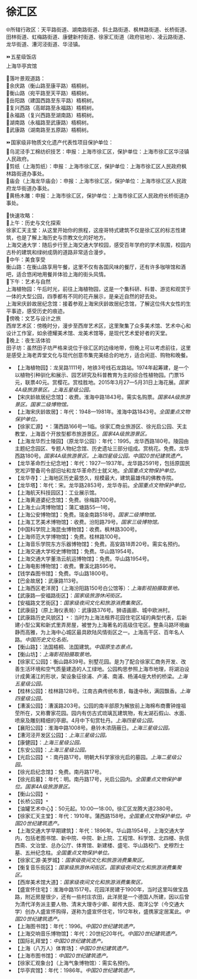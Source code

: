 # 徐汇区  
🌐所辖行政区：天平路街道、湖南路街道、斜土路街道、枫林路街道、长桥街道、田林街道、虹梅路街道、康健新村街道、徐家汇街道（政府驻地）、凌云路街道、龙华街道、漕河泾街道、华泾镇。  

⏩五星级饭店  
上海华亭宾馆  

🧭落叶景观道路：  
🔸余庆路（衡山路至康平路）梧桐树。  
🔸衡山路（宛平路至天平路）梧桐树。  
🔸岳阳路（建国西路至东平路）梧桐树。  
🔸复兴西路（高邮路至永福路）梧桐树。  
🔸永福路（复兴西路至湖南路）梧桐树。  
🔸湖南路（永福路至武康路）梧桐树。  
🔸武康路（湖南路至五原路）梧桐树。  

⏩国家级非物质文化遗产代表性项目保护单位：  
🔸乌泥泾手工棉纺织技艺：申报：上海市徐汇区，保护单位：上海市徐汇区华泾镇人民政府。  
🔸剪纸（上海剪纸）：申报：上海市徐汇区，保护单位：上海市徐汇区人民政府枫林路街道办事处。  
🔸庙会（上海龙华庙会）：申报：上海市徐汇区，保护单位：上海市徐汇区人民政府龙华街道办事处。  
🔸黄杨木雕：申报：上海市徐汇区，保护单位：上海市徐汇区人民政府长桥街道办事处。  

🧭快速攻略：  
🔸上午：历史与文化探索  
徐家汇天主堂：从这里开始你的旅程，这座哥特式建筑不仅是徐汇区的标志性建筑，也是了解上海历史与宗教文化的好地方。  
上海交通大学：随后步行至上海交通大学校园，感受百年学府的学术氛围，校园内古朴的建筑和绿树成荫的道路非常适合漫步。  
🔸中午：美食享受  
衡山路：在衡山路享用午餐，这里不仅有各国风味的餐厅，还有许多咖啡馆和酒吧，适合悠闲地用餐并体验上海的街头风情。  
🔸下午：艺术与自然  
上海植物园：午后时光，前往上海植物园，这是一个集科研、科普、游览和观赏于一体的大型公园，四季都有不同的花卉展示，是亲近自然的好去处。  
上海宋庆龄故居纪念馆：接着参观上海宋庆龄故居纪念馆，了解这位伟大女性的生平事迹，感受历史的痕迹。  
🔸傍晚：文艺与设计之旅  
西岸艺术区：傍晚时分，漫步至西岸艺术区，这里聚集了众多美术馆、艺术中心和设计工作室，如余德耀美术馆、龙美术馆等，是现代艺术爱好者的天堂。  
🔸晚上：夜生活体验  
田子坊：虽然田子坊严格来说位于徐汇区的边缘地带，但晚上可以考虑前往，这里是感受上海老弄堂文化与现代创意市集完美结合的地方，适合闲逛、购物和晚餐。  

* 【上海植物园】：龙吴路1111号，地铁3号线石龙路站。1974年起筹建，是一个以植物引种驯化和展示、园艺研究及科普教育为主的综合性植物园。门票15元，联票40元。赏樱花。赏桂胜地。2015年3月27—5月31日上海花展。*国家4A级旅游景区。上海五星级公园。*  
* 【宋庆龄故居纪念馆】：收费。淮海中路1843号。需实名购票。*国家4A级旅游景区。国家二级博物馆。*  
* 【上海宋庆龄故居】：年代：1948—1981年。淮海中路1843号。*全国重点文物保护单位。*  
* 【徐家汇源】`*`：蒲西路166号—1临。徐家汇商业旅游区、徐光启公园、天主教堂，上海首个开放型都市旅游景区。*国家4A级旅游景区。*  
* 【上海龙华烈士陵园】（原龙华公园）：年代：1995。龙华西路180号。陵园由主题纪念园区、专题人物纪念馆、历史遗址三部分组成。赏桃花。免费。龙华西路180号。*国家4A级旅游景区。上海四星级公园。中国20世纪建筑遗产。*  
* 【龙华革命烈士纪念地】：年代：1927—1937年。龙华路2591号，包括原国民党凇沪警备司令部旧址和龙华革命烈士就义地。*全国重点文物保护单位。*  
* 【龙华寺】：上海地区历史最悠久，规模最大，建筑最雄伟的佛教寺院。  
* 【龙华塔】：年代：宋。龙华路2853号，龙华寺前。*全国重点文物保护单位。*  
* 【上海航天科技园区】：工业展示馆。  
* 【上海黄道婆纪念馆】：免费。徐梅路700号。  
* 【上海土山湾博物馆】：蒲汇塘路55—1号。  
* 【上海公安博物馆】：免费。瑞金南路518号。*国家二级博物馆。*  
* 【上海工艺美术博物馆】：收费。汾阳路79号。*国家三级博物馆。*  
* 【中国科学院上海昆虫博物馆】：收费。枫林路300号。  
* 【上海师范大学博物馆】：免费。桂林路100号。  
* 【上海音乐学院东方乐器博物馆】：免费。高安路18弄20号。需实名预约。  
* 【上海交通大学校史博物馆】：免费。华山路1954号。  
* 【上海交通大学董浩云航运博物馆】：免费。华山路1954号。  
* 【上海电影博物馆】：收费。曹溪北路595号。  
* 【钱学森图书馆】：免费。华山路1800号。  
* 【巴金故居】：武康路113号。  
* 【上海西区老洋房】（上海汾阳路150号白公馆等）：*上海影视拍摄取景地。*  
* 【武康路—安福路街区】：*国家级旅游休闲街区。*  
* 【安福路文艺街区】：*国家级夜间文化和旅游消费集聚区。*  
* 【武康庭】（原上海仪表局）：武康路376号。狮语画廊、城中欧洲村。  
* 【武康路历史风貌区】`*`：当时为上海法租界花园住宅区域的典型代表，后新建小型公寓和新式里弄房屋，被誉为上海著名的高级住宅区。整条马路环境幽静而高雅，为上海中心城区最具欧陆风情街区之一。上海高干区、百年名人路。*中国历史文化名街。*  
* 【衡山路】：法国梧桐、法国建筑。*中国原生态景点。*  
* 【衡山坊】：*上海影视拍摄取景地。*  
* 【徐家汇公园】：衡山路839号。别墅花园。是为了配合徐家汇商务开发、改善生活环境和空气质量建造的人工绿地。公园构思参照上海市地理，将湖泊设计成黄浦江的形状，架设象征徐浦、卢浦、南浦、杨浦4座大桥的桥梁。*上海五星级公园。*  
* 【桂林公园】：桂林路128号。江南古典传统布景，每逢中秋，满园飘香。*上海四星级公园。*  
* 【漕溪公园】：漕溪路203号。公园的南半部原为解放前上海棉布商曹钟煌祖茔所在，又称曹家花园。园内有仿古式琉璃瓦建筑物，有太湖石假山、水面、喷泉及雕刻精细的亭廊。4月中下旬赏牡丹。*上海四星级公园。*  
* 【襄阳公园】：淮海中路1008号。悬铃木浓荫蔽日。*上海三星级公园。*  
* 【漕河泾开发区公园】：*上海三星级公园。*  
* 【康健园】：*上海三星级公园。*  
* 【东安公园】：*上海三星级公园。*  
* 【光启公园】`*`：南丹路17号。明朝大科学家徐光启的墓园。*上海二星级公园。*  
* 【徐光启纪念馆】：免费。南丹路17号。  
* 【徐光启墓】：年代：明。南丹路17号，光启公园内。*全国重点文物保护单位。国家4A级旅游景区。*  
* 【衡山公园】`*`  
* 【长桥公园】`*`  
* 【油罐艺术中心】：50元起。10:00—18:00。徐汇区龙腾大道2380号。  
* 【徐家汇天主堂】：年代：1910年。蒲西路158号。*全国重点文物保护单位。中国20世纪建筑遗产。*  
* 【上海交通大学早期建筑】：年代：1896年。华山路1954号，上海交通大学内，包括老图书馆、新中院、中院、新上院、工程馆、科学馆、北四楼、执信西斋、文治堂、总办公厅、体育馆、新建楼、盛宅、华山路校门、史穆烈士墓、五卅纪念柱。*全国重点文物保护单位。*  
* 【徐家汇源·美罗城】：*国家级夜间文化和旅游消费集聚区。*  
* 【衡复音乐街区】：*国家级旅游休闲街区。国家级夜间文化和旅游消费集聚区。*  
* 【西岸美术馆大道】：*国家级夜间文化和旅游消费集聚区。*  
* 【盛宣怀住宅】：淮海中路1517号。花园洋房建于1900年，当时这里叫做宝昌路，附近房屋很少，还有一些村庄农田，此洋房是一个德国人所建，因以后曾为清代洋务派主要人物、清末大理寺少卿、邮传大臣、南洋公学（今交通大学）创办人盛宣怀购得，遂称为盛宣怀住宅，1912年秋，盛携家定居寓此。*中国20世纪建筑遗产。*  
* 【上海图书馆】：年代：1996。*中国20世纪建筑遗产。*  
* 【上海交响音乐博物馆】：年代：20世纪20年代。*中国20世纪建筑遗产。*  
* 【国际礼拜堂】：*中国20世纪建筑遗产。*  
* 【上海（八万人）体育场】：*中国20世纪建筑遗产。*  
* 【上海市图书馆】：*中国20世纪建筑遗产。*  
* 【徐家汇观象台】（上海气象博物馆）：需实名预约。  
* 【华亭宾馆】：年代：1986年。*中国20世纪建筑遗产。*  
